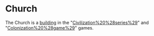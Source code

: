 # Church

The Church is a [building](building) in the "[Civilization%20%28series%29](Civilization)" and "[Colonization%20%28game%29](Colonization)" games.